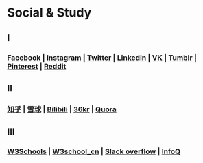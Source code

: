 # Social & Study

## I

### [Facebook](https://www.facebook.com/) \| [Instagram](https://www.instagram.com/) \| [Twitter](https://twitter.com/) \| [Linkedin](https://www.linkedin.com) \| [VK](https://vk.com/) \| [Tumblr](https://www.tumblr.com/) \| [Pinterest](https://www.pinterest.com/) \| [Reddit](https://www.reddit.com/)

## II

### [知乎](https://www.zhihu.com/) \| [雪球](https://xueqiu.com/) \| [Bilibili](https://www.bilibili.com/) \| [36kr](https://36kr.com/) \| [Quora](https://www.quora.com/)

## III

### [W3Schools](https://www.w3schools.com/) \| [W3school\_cn](https://www.w3school.com.cn/) \| [Slack overflow](https://stackoverflow.com/) \| [InfoQ](https://www.infoq.cn/)

